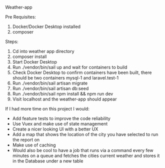 Weather-app

Pre Requisites:
1. Docker/Docker Desktop installed
2. composer

Steps:
1. Cd into weather app directory
2. composer install
3. Start Docker Desktop
4. Run ./vendor/bin/sail up and wait for containers to build
5. Check Docker Desktop to confirm containers have been built, there should be two containers mysql-1 and laravel.test-1
6. Run ./vendor/bin/sail artisan migrate 
7. Run ./vendor/bin/sail artisan db:seed
8. Run ./vendor/bin/sail npm install && npm run dev
9. Visit localhost and the weather-app should appear


If I had more time on this project I would:
- Add feature tests to improve the code reliability
- Use Vuex and make use of state management
- Create a nicer looking UI with a better UX
- Add a map that shows the location of the city you have selected to run the report on
- Make use of caching
- Would also be cool to have a job that runs via a command every few minutes on a queue and fetches the cities current weather and stores it in the Database under a new table
